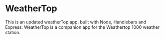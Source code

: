 # WeatherTop

This is an updated weatherTop app, built with Node, Handlebars and Express. WeatherTop is a companion app for the Weathertop 1000 weather station. 

